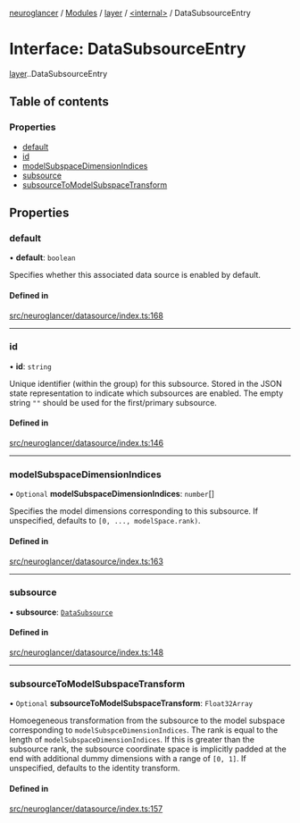 [neuroglancer](../README.md) / [Modules](../modules.md) / [layer](../modules/layer.md) / [<internal\>](../modules/layer._internal_.md) / DataSubsourceEntry

# Interface: DataSubsourceEntry

[layer](../modules/layer.md).[<internal>](../modules/layer._internal_.md).DataSubsourceEntry

## Table of contents

### Properties

- [default](layer._internal_.DataSubsourceEntry.md#default)
- [id](layer._internal_.DataSubsourceEntry.md#id)
- [modelSubspaceDimensionIndices](layer._internal_.DataSubsourceEntry.md#modelsubspacedimensionindices)
- [subsource](layer._internal_.DataSubsourceEntry.md#subsource)
- [subsourceToModelSubspaceTransform](layer._internal_.DataSubsourceEntry.md#subsourcetomodelsubspacetransform)

## Properties

### default

• **default**: `boolean`

Specifies whether this associated data source is enabled by default.

#### Defined in

[src/neuroglancer/datasource/index.ts:168](https://github.com/ActiveBrainAtlas2/neuroglancer/blob/540617bc/src/neuroglancer/datasource/index.ts#L168)

___

### id

• **id**: `string`

Unique identifier (within the group) for this subsource.  Stored in the JSON state
representation to indicate which subsources are enabled.  The empty string `""` should be used
for the first/primary subsource.

#### Defined in

[src/neuroglancer/datasource/index.ts:146](https://github.com/ActiveBrainAtlas2/neuroglancer/blob/540617bc/src/neuroglancer/datasource/index.ts#L146)

___

### modelSubspaceDimensionIndices

• `Optional` **modelSubspaceDimensionIndices**: `number`[]

Specifies the model dimensions corresponding to this subsource.  If unspecified, defaults to
`[0, ..., modelSpace.rank)`.

#### Defined in

[src/neuroglancer/datasource/index.ts:163](https://github.com/ActiveBrainAtlas2/neuroglancer/blob/540617bc/src/neuroglancer/datasource/index.ts#L163)

___

### subsource

• **subsource**: [`DataSubsource`](layer._internal_.DataSubsource.md)

#### Defined in

[src/neuroglancer/datasource/index.ts:148](https://github.com/ActiveBrainAtlas2/neuroglancer/blob/540617bc/src/neuroglancer/datasource/index.ts#L148)

___

### subsourceToModelSubspaceTransform

• `Optional` **subsourceToModelSubspaceTransform**: `Float32Array`

Homoegeneous transformation from the subsource to the model subspace corresponding to
`modelSubspceDimensionIndices`.  The rank is equal to the length of
`modelSubspaceDimensionIndices`.  If this is greater than the subsource rank, the subsource
coordinate space is implicitly padded at the end with additional dummy dimensions with a range
of `[0, 1]`.  If unspecified, defaults to the identity transform.

#### Defined in

[src/neuroglancer/datasource/index.ts:157](https://github.com/ActiveBrainAtlas2/neuroglancer/blob/540617bc/src/neuroglancer/datasource/index.ts#L157)
